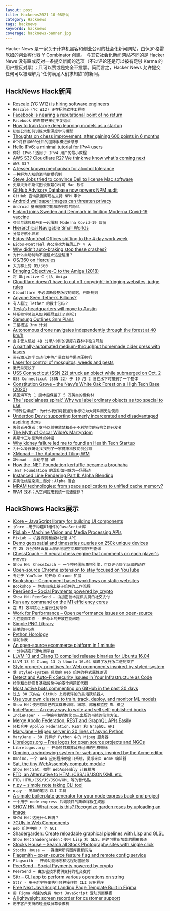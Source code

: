 ```yaml
---
layout: post
title: Hacknews2021-10-08新闻
category: Hacknews
tags: hacknews
keywords: hacknews
coverage: hacknews-banner.jpg
---
```


Hacker News 是一家关于计算机黑客和创业公司的社会化新闻网站，由保罗·格雷厄姆的创业孵化器 Y Combinator 创建。
与其它社会化新闻网站不同的是 Hacker News 没有踩或反对一条提交新闻的选项（不过评论还是可以被有足够 Karma 的用户投反对票）；只可以赞或是完全不投票。简而言之，Hacker News 允许提交任何可以被理解为“任何满足人们求知欲”的新闻。

## HackNews Hack新闻


- [Rescale (YC W12) is hiring software engineers](https://jobs.lever.co/rescale/57b5bc81-ee75-4a30-a763-3eb8dd595165?lever-origin=applied&lever-source%5B%5D=Hacker%20News)
- `Rescale (YC W12) 正在招聘软件工程师`
- [Facebook is nearing a reputational point of no return](https://www.economist.com/leaders/2021/10/09/facebook-is-nearing-a-reputational-point-of-no-return)
- `Facebook 的声誉已接近不复返点`
- [How to train large deep learning models as a startup](https://www.assemblyai.com/blog/how-to-train-large-deep-learning-models-as-a-startup/)
- `初创公司如何训练大型深度学习模型`
- [Thoughts on chess improvement, after gaining 600 points in 6 months](https://mbuffett.com/posts/chess_improvement_thoughts/)
- `6个月获得600分后的国际象棋进步感想`
- [Hello IPv6: a minimal tutorial for IPv4 users](https://metebalci.com/blog/hello-ipv6/)
- `你好 IPv6：适用于 IPv4 用户的最小教程`
- [AWS S3? Cloudflare R2? We think we know what's coming next](https://object-storage-name-generator.com/)
- `AWS S3？ `
- [A lesser known mechanism for alcohol tolerance](https://trevorklee.com/a-lesser-known-mechanism-for-alcohol-tolerance/)
- `一种鲜为人知的酒精耐受机制`
- [Steve Jobs tried to convince Dell to license Mac software](https://www.cnet.com/tech/computing/the-steve-jobs-deal-with-dell-that-could-have-changed-apple-and-tech-history/)
- `史蒂夫乔布斯试图说服戴尔许可 Mac 软件`
- [GitHub Advisory Database now powers NPM audit](https://github.blog/2021-10-07-github-advisory-database-now-powers-npm-audit/)
- `GitHub 咨询数据库现在支持 NPM 审计`
- [Android wallpaper images can threaten privacy](https://fingerprintjs.com/blog/how-android-wallpaper-images-threaten-privacy/)
- `Android 壁纸图像可能威胁到您的隐私`
- [Finland joins Sweden and Denmark in limiting Moderna Covid-19 vaccine](https://www.reuters.com/world/europe/finland-pauses-use-moderna-covid-19-vaccine-young-men-2021-10-07/)
- `芬兰与瑞典和丹麦一起限制 Moderna Covid-19 疫苗`
- [Hierarchical Navigable Small Worlds](https://www.pinecone.io/learn/hnsw/)
- `分层导航小世界`
- [Eidos-Montréal Offices shifting to the 4 day work week](https://www.eidosmontreal.com/news/eidos-montreal-and-eidos-sherbrooke-shifting-to-the-4-day-work-week/)
- `Eidos-Montréal 办公室改为每周工作 4 天`
- [Why didn’t auto-braking stop these crashes?](https://www.latimes.com/business/story/2021-10-07/why-arent-automatic-braking-systems-stopping-deadly-tesla-crashes)
- `为什么自动制动不能阻止这些碰撞？`
- [OS/360 on Hercules](http://www.conmicro.com/hercos360/overview.html)
- `大力神上的 OS/360`
- [Bringing Objective-C to the Amiga (2018)](https://blog.nil.im/?76)
- `将 Objective-C 引入 Amiga`
- [Cloudflare doesn’t have to cut off copyright-infringing websites, judge rules](https://arstechnica.com/tech-policy/2021/10/cloudflare-doesnt-have-to-cut-off-copyright-infringing-websites-judge-rules/)
- `Cloudflare 不必切断侵犯版权的网站，判断规则`
- [Anyone Seen Tether’s Billions?](https://www.bloomberg.com/news/features/2021-10-07/crypto-mystery-where-s-the-69-billion-backing-the-stablecoin-tether)
- `有人看过 Tether 的数十亿吗？`
- [Tesla’s headquarters will move to Austin](https://www.kxan.com/news/business/elon-musk-announces-teslas-headquarters-will-move-to-austin/)
- `特斯拉将总部从加利福尼亚迁至奥斯汀`
- [Samsung Outlines 3nm Plans](https://news.samsung.com/global/samsung-foundry-innovations-power-the-future-of-big-data-ai-ml-and-smart-connected-devices)
- `三星概述 3nm 计划`
- [Autonomous drone navigates independently through the forest at 40 km/h](https://www.media.uzh.ch/en/Press-Releases/2021/Drone-in-the-wild.html)
- `自主无人机以 40 公里/小时的速度在森林中独立导航`
- [A partially-automated medium-throughput homemade cider press with lasers](https://biotinker.dev/posts/cider.html)
- `带有激光的半自动化中等产量自制苹果酒压榨机`
- [Laser for control of mosquitos, weeds and pests](https://github.com/Ildaron/Laser_control)
- `激光杀死蚊子`
- [USS Connecticut (SSN 22) struck an object while submerged on Oct. 2](https://www.cpf.navy.mil/News/Article/2797630/statement-regarding-uss-connecticut-ssn-22/)
- `USS Connecticut (SSN 22) 于 10 月 2 日在水下时撞到了一个物体`
- [Constitution Grove – the Navy’s White Oak Forest on a High Tech Base (2020)](http://www.oldsaltblog.com/2020/11/constitution-grove-the-navys-white-oak-forest-on-a-high-tech-base/)
- `美国海军为 1 艘木船保留了 5 万英亩的橡树林`
- [The 'specialness spiral:' Why we label ordinary objects as too special to use](https://www.cnn.com/2021/10/06/health/specialness-spiral-partner-wellness/index.html)
- `“特殊性螺旋”：为什么我们将普通对象标记为太特殊而无法使用`
- [Underdog Devs: supporting formerly incarcerated and disadvantaged aspiring devs](https://www.underdogdevs.org)
- `失败者开发者：支持以前被监禁和处于不利地位的有抱负的开发者`
- [The Myth of Oscar Wilde’s Martyrdom](https://www.newyorker.com/magazine/2021/10/11/the-myth-of-oscar-wildes-martyrdom)
- `奥斯卡王尔德殉难的神话`
- [Why kidney failure led me to found an Health Tech Startup](item?id=28793637)
- `为什么肾衰竭让我找到了一家健康科技初创公司`
- [XMonad – The Automated Tiling WM](https://xmonad.org/)
- `XMonad – 自动平铺 WM`
- [How the .NET Foundation kerfuffle became a brouhaha](https://robmensching.com/blog/posts/2021/10/6/how-the-.net-foundation-kerfuffle-became-a-brouhaha/)
- `.NET Foundation 的混乱如何成为一场骚动`
- [Instanced Line Rendering Part II: Alpha Blending](https://wwwtyro.net/2021/10/01/instanced-lines-part-2.html)
- `实例化线渲染第二部分：Alpha 混合`
- [MRAM technologies: from space applications to unified cache memory?](https://www.imec-int.com/en/articles/mram-technologies-space-applications-unified-cache-memory)
- `MRAM 技术：从空间应用到统一高速缓存？`


## HackShows Hacks展示

- [ jCore – JavaScript library for building UI components](https://github.com/ionstage/jcore)
- `jCore –用于构建UI组件的JavaScript库`
- [ PixLab – Machine Vision and Media Processing APIs](https://pixlab.io)
- `PixLab – 机器视觉和媒体处理 API`
- [ Demo geospatial and timeseries queries on 250k unique devices](https://questdb.io/blog/2021/10/04/geospatial-timeseries-demo)
- `在 25 万台独特设备上演示地理空间和时间序列查询`
- [ ChessCoach – A neural chess engine that comments on each player's moves](https://chrisbutner.github.io/ChessCoach/)
- `Show HN: ChessCoach – 一个神经国际象棋引擎，可以评论每个玩家的动作`
- [ Open-source Chrome extension to stay focused on YouTube](https://github.com/makaroni4/focused_youtube)
- `专注于 YouTube 的开源 Chrome 扩展`
- [ Bookshop – Component based workflows on static websites](https://cloudcannon.com/blog/introducing-bookshop/)
- `Bookshop – 静态网站上基于组件的工作流程`
- [ PeerSend – Social Payments powered by crypto](https://www.peersend.com/)
- `Show HN：PeerSend – 由加密技术提供支持的社交支付`
- [ Run any command on the M1 efficiency cores](https://gist.github.com/alin23/51baae490406b9f1c4e6f0a55b100d4e)
- `在 M1 效率核心上运行任何命令`
- [ Work for Performance – Open performance issues on open-source](https://www.workforperformance.com/)
- `为性能而工作 - 开源上的开放性能问题`
- [ Simple PNG Library](https://github.com/randy408/libspng)
- `简单的PNG库`
- [ Python Horology](https://github.com/mjmikulski/horology)
- `蟒蛇钟表`
- [ An open-source ecommerce platform in 1 minute](https://github.com/medusajs/medusa)
- `一分钟搞定开源电商平台`
- [ LLVM 13 and Clang 13 compiled release binaries for Ubuntu 16.04](https://github.com/procedural/llvm_13_binaries_ubuntu_16_04)
- `LLVM 13 和 Clang 13 为 Ubuntu 16.04 编译了发行版二进制文件`
- [ Style property primitives for Web components inspired by styled-system](https://github.com/rajasegar/styled-web-components)
- `受 styled-system 启发的 Web 组件的样式属性原语`
- [ Detect and Auto-Fix Security Issues in Your Infrastructure as Code](https://shisho.dev/posts/introducing-shisho-cloud)
- `检测和自动修复基础设施中的安全问题即代码`
- [ Most active bots commenting on GitHub in the past 30 days](https://play.axiom.co/axiom-play-qf1k/explorer?qid=SXmcgdLrEvY-r0kdzw)
- `过去 30 天内在 GitHub 上发表评论的最活跃机器人`
- [ Use your own clusters to train, track, deploy, and monitor ML models](https://iko.ai)
- `Show HN：使用您自己的集群来训练、跟踪、部署和监控 ML 模型`
- [ IndiePaper – An easy way to write and sell self-published books](https://indiepaper.me)
- `IndiePaper - 一种编写和销售您自己出版的书籍的简单方法。`
- [ Merge Apollo Federation, REST and GraphQL APIs Easily](https://github.com/wundergraph/wundergraph-demo)
- `轻松合并 Apollo Federation、REST 和 GraphQL API`
- [ MaryJane – Mjpeg server in 30 lines of async Python](https://github.com/bootrino/maryjane)
- `MaryJane - 30 行异步 Python 中的 Mjpeg 服务器`
- [ Librelogos.org – Free logos for open source projects and NGOs](https://www.librelogos.org/)
- `Librelogos.org – 开源项目和非政府组织的免费徽标`
- [ Omnino, a windowing system for web apps, inspired by the Acme editor](https://github.com/bopwerks/omnino)
- `Omnino，一个 Web 应用程序的窗口系统，灵感来自 Acme 编辑器`
- [ Sat, the tiny WebAssembly compute module](https://github.com/suborbital/sat)
- `Show HN：Sat，微型 WebAssembly 计算模块`
- [ FTD, an Alternative to HTML/CSS/JS/JSON/XML etc.](https://www.fifthtry.com/ftd/)
- `FTD，HTML/CSS/JS/JSON/XML 等的替代品。`
- [ n.py − simple note taking CLI tool](https://git.bitmycode.com/sodimel/n)
- `n.py - 简单的笔记 CLI 工具`
- [ A simple boilerplate generator for your node express back end project](https://github.com/gunvantsr/expressgen)
- `一个用于 node express 后端项目的简单样板生成器`
- [SHOW HN: What rose is this? Recognize garden roses by uploading an image](https://www.whatroseisthis.com)
- `SHOW HN：这是什么玫瑰？`
- [ 7GUIs in Web Components](https://i5ik.github.io/_____/7guis/)
- `Web 组件中的 7 个 GUI`
- [ Shadergarden: Create reloadable graphical pipelines with Lisp and GLSL](https://blog.tonari.no/shadergarden)
- `Show HN：Shadergarden：使用 Lisp 和 GLSL 创建可重新加载的图形管道`
- [ Stocks House – Search all Stock Photography sites with single click](https://stockshouse.co)
- `Stocks House – 一键搜索所有图库摄影网站`
- [ Flagsmith – open-source feature flag and remote config service](https://github.com/Flagsmith/flagsmith)
- `Flagsmith – 开源功能标志和远程配置服务`
- [ PeerSend – Social Payments powered by crypto](https://peersend.com//)
- `PeerSend – 由加密技术提供支持的社交支付`
- [ Sttr – CLI app to perform various operations on string](https://github.com/abhimanyu003/sttr)
- `Sttr - 用于对字符串执行各种操作的 CLI 应用程序`
- [ Free Next JavaScript Landing Page Template Built in Figma](https://www.figma.com/community/file/1028021119576347223)
- `用 Figma 构建的免费 Next JavaScript 登陆页面模板`
- [ A lightweight screen recorder for customer support](https://www.recordjoy.com/enterprise)
- `用于客户支持的轻量级屏幕录像机`

